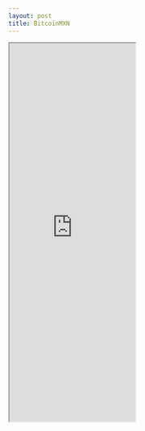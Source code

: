 ```yaml
---
layout: post
title: BitcoinMXN
---
```



<iframe width="250" height="750" class="rssdog" src="http://www.rssdog.com/index.htm?url=http%3A%2F%2Fbitcoinmxn.com%2Ffeed%2F&mode=html&showonly=&maxitems=0&showdescs=1&desctrim=0&descmax=0&tabwidth=100%25&linktarget=_blank&textsize=inherit&bordercol=%23d4d0c8&headbgcol=%23999999&headtxtcol=%23ffffff&titlebgcol=%23f1eded&titletxtcol=%23000000&itembgcol=%23ffffff&itemtxtcol=%23000000&ctl=0"></iframe>
